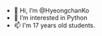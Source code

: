 - 👋 Hi, I’m @HyeongchanKo
- 👀 I’m interested in Python
- 📫 I'm 17 years old students.

<!---
HyeongchanKo/HyeongchanKo is a ✨ special ✨ repository because its `README.md` (this file) appears on your GitHub profile.
You can click the Preview link to take a look at your changes.
--->

